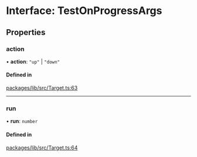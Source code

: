 # Interface: TestOnProgressArgs

## Properties

### action

• **action**: ``"up"`` \| ``"down"``

#### Defined in

[packages/lib/src/Target.ts:63](https://github.com/Knaackee/hotmig/blob/f83b948/packages/lib/src/Target.ts#L63)

___

### run

• **run**: `number`

#### Defined in

[packages/lib/src/Target.ts:64](https://github.com/Knaackee/hotmig/blob/f83b948/packages/lib/src/Target.ts#L64)
